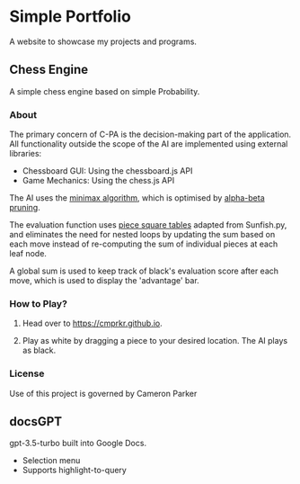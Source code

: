# Simple Portfolio
A website to showcase my projects and programs.

## Chess Engine
A simple chess engine based on simple Probability.

### About
The primary concern of C-PA is the decision-making part of the application. All functionality outside the scope of the AI are implemented using external libraries:
- Chessboard GUI: Using the chessboard.js API
- Game Mechanics: Using the chess.js API

The AI uses the [minimax algorithm](https://en.wikipedia.org/wiki/Minimax), which is optimised by [alpha-beta pruning](https://en.wikipedia.org/wiki/Alpha%E2%80%93beta_pruning). 

The evaluation function uses [piece square tables](https://www.chessprogramming.org/Piece-Square_Tables) adapted from Sunfish.py, and eliminates the need for nested loops by updating the sum based on each move instead of re-computing the sum of individual pieces at each leaf node.

A global sum is used to keep track of black's evaluation score after each move, which is used to display the 'advantage' bar. 

### How to Play?
1. Head over to https://cmprkr.github.io.

2. Play as white by dragging a piece to your desired location. The AI plays as black.

### License
Use of this project is governed by Cameron Parker

## docsGPT
gpt-3.5-turbo built into Google Docs.
- Selection menu
- Supports highlight-to-query
